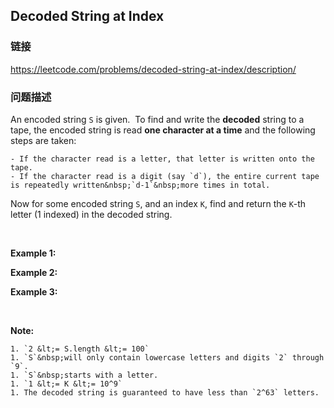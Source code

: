 ## Decoded String at Index  
### 链接  
https://leetcode.com/problems/decoded-string-at-index/description/  
### 问题描述
An encoded string `S` is given.&nbsp; To find and write the **decoded** string to a tape, the encoded string is read **one character at a time**&nbsp;and the following steps are taken:

	- If the character read is a letter, that letter is written onto the tape.
	- If the character read is a digit (say `d`), the entire current tape is repeatedly written&nbsp;`d-1`&nbsp;more times in total.

Now for some encoded string `S`, and an index `K`, find and return the `K`-th letter (1 indexed) in the decoded string.

&nbsp;

**Example 1:**

**Example 2:**

**Example 3:**

&nbsp;

**Note:**

	1. `2 &lt;= S.length &lt;= 100`
	1. `S`&nbsp;will only contain lowercase letters and digits `2` through `9`.
	1. `S`&nbsp;starts with a letter.
	1. `1 &lt;= K &lt;= 10^9`
	1. The decoded string is guaranteed to have less than `2^63` letters.
